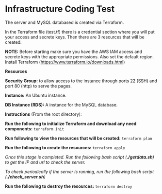 Infrastructure Coding Test
==========================

The server and MySQL databased is created via Terraform. 

In the Terraform file (test.tf) there is a credential section where you will put your access and secrete keys. Then there are 3 resources that will be created. 

**NOTE:** Before starting make sure you have the AWS IAM access and secrete keys with the appropriate permissions. Also set the default region. Install Terraform (https://www.terraform.io/downloads.html)

**Resources**

**Security Group:** to allow access to the instance through ports 22 (SSH) and port 80 (http) to serve the pages. 

**Instance:**  An Ubuntu instance.

**DB Instance (RDS):** A instance for the MySQL database.

**Instructions** (From the root directory):

**Run the following to initialize Terraform and download any need components:** <code>terraform init</code>

**Run following to view the resources that will be created:** <code>terraform plan</code> <br/>

**Run the following to create the resources:** <code>terraform apply</code>

_Once this stage is completed. Run the following bash script (**./getdata.sh**) to get the IP and url to check the server._

_To check periodically if the server is running, run the following bash script (**./check_server.sh**)_

**Run the following to destroy the resources:** <code>terraform destroy</code>


